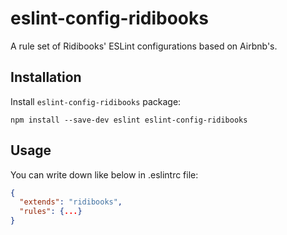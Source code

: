 # eslint-config-ridibooks

A rule set of Ridibooks' ESLint configurations based on Airbnb's.

## Installation

Install `eslint-config-ridibooks` package:

```
npm install --save-dev eslint eslint-config-ridibooks 
```

## Usage

You can write down like below in .eslintrc file:

```json
{
  "extends": "ridibooks",
  "rules": {...}
}
```